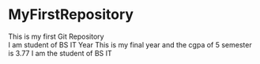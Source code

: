 # MyFirstRepository
This is my first Git Repository
<br>
I am student of BS IT  Year
This is my final year and the cgpa of 5 semester is 3.77
I am the student of BS IT
